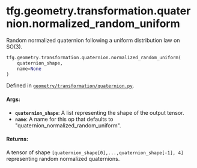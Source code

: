 <div itemscope itemtype="http://developers.google.com/ReferenceObject">
<meta itemprop="name" content="tfg.geometry.transformation.quaternion.normalized_random_uniform" />
<meta itemprop="path" content="Stable" />
</div>

# tfg.geometry.transformation.quaternion.normalized_random_uniform

Random normalized quaternion following a uniform distribution law on SO(3).

``` python
tfg.geometry.transformation.quaternion.normalized_random_uniform(
    quaternion_shape,
    name=None
)
```



Defined in [`geometry/transformation/quaternion.py`](https://github.com/tensorflow/graphics/blob/master/tensorflow_graphics/geometry/transformation/quaternion.py).

<!-- Placeholder for "Used in" -->

#### Args:

* <b>`quaternion_shape`</b>: A list representing the shape of the output tensor.
* <b>`name`</b>: A name for this op that defaults to
  "quaternion_normalized_random_uniform".


#### Returns:

A tensor of shape `[quaternion_shape[0],...,quaternion_shape[-1], 4]`
representing random normalized quaternions.